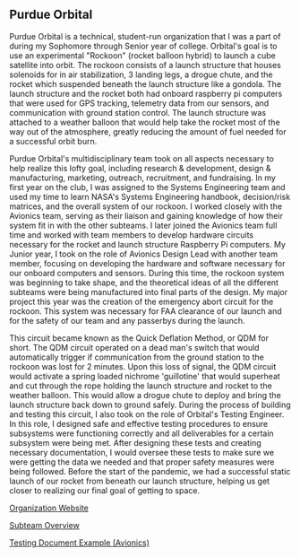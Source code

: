 ## Purdue Orbital
Purdue Orbital is a technical, student-run organization that I was a part of during my Sophomore through Senior year of college. Orbital's goal is to use an experimental "Rockoon"
(rocket balloon hybrid) to launch a cube satellite into orbit. The rockoon consists of a launch structure that houses solenoids for in air stabilization, 3 landing legs, a drogue chute, and the rocket which suspended beneath the launch structure like a gondola. The launch structure and the rocket both had onboard raspberry pi computers that were used for GPS tracking, telemetry data from our sensors, and communication with ground station control. The launch structure was attached to a weather balloon that would help take the rocket most of the way out of the atmosphere, greatly reducing the amount of fuel needed for a successful orbit burn.

Purdue Orbital's multidisciplinary team took on all aspects necessary to help realize this lofty goal, including research & development, design & manufacturing, marketing, outreach, recruitment, and fundraising. In my first year on the club, I was assigned to the Systems Engineering team and used my time to learn NASA's Systems Engineering handbook, decision/risk matrices, and the overall system of our rockoon. I worked closely with the Avionics team, serving as their liaison and gaining knowledge of how their system fit in with the other subteams. I later joined the Avionics team full time and worked with team members to develop hardware circuits necessary for the rocket and launch structure Raspberry Pi computers. My Junior year, I took on the role of Avionics Design Lead with another team member, focusing on developing the hardware and software necessary for our onboard computers and sensors. During this time, the rockoon system was beginning to take shape, and the theoretical ideas of all the different subteams were being manufactured into final parts of the design. My major project this year was the creation of the emergency abort circuit for the rockoon. This system was necessary for FAA clearance of our launch and for the safety of our team and any passerbys during the launch.

This circuit became known as the Quick Deflation Method, or QDM for short. The QDM circuit operated on a dead man's switch that would automatically trigger if communication from the ground station to the rockoon was lost for 2 minutes. Upon this loss of signal, the QDM circuit would activate a spring loaded nichrome 'guillotine' that would superheat and cut through the rope holding the launch structure and rocket to the weather balloon. This would allow a drogue chute to deploy and bring the launch structure back down to ground safely. During the process of building and testing this circuit, I also took on the role of Orbital's Testing Engineer. In this role, I designed safe and effective testing procedures to ensure subsystems were functioning correctly and all deliverables for a certain subsystem were being met. After designing these tests and creating necessary documentation, I would oversee these tests to make sure we were getting the data we needed and that proper safety measures were being followed. Before the start of the pandemic, we had a successful static launch of our rocket from beneath our launch structure, helping us get closer to realizing our final goal of getting to space.  

[Organization Website](https://www.purdueorbital.com/)

[Subteam Overview](https://sconkle.github.io/Design-and-Manufacturing.pdf) 

[Testing Document Example (Avionics)](https://sconkle.github.io/avionics.pdf)

